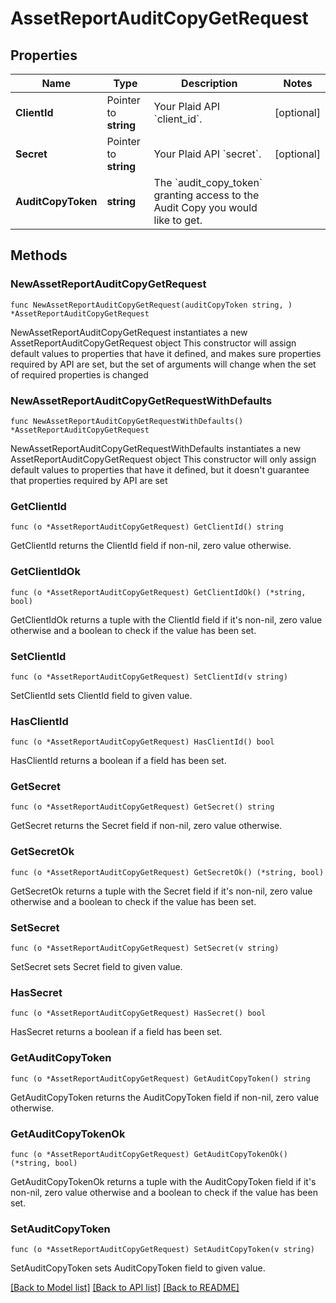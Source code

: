 # AssetReportAuditCopyGetRequest

## Properties

Name | Type | Description | Notes
------------ | ------------- | ------------- | -------------
**ClientId** | Pointer to **string** | Your Plaid API &#x60;client_id&#x60;. | [optional] 
**Secret** | Pointer to **string** | Your Plaid API &#x60;secret&#x60;. | [optional] 
**AuditCopyToken** | **string** | The &#x60;audit_copy_token&#x60; granting access to the Audit Copy you would like to get. | 

## Methods

### NewAssetReportAuditCopyGetRequest

`func NewAssetReportAuditCopyGetRequest(auditCopyToken string, ) *AssetReportAuditCopyGetRequest`

NewAssetReportAuditCopyGetRequest instantiates a new AssetReportAuditCopyGetRequest object
This constructor will assign default values to properties that have it defined,
and makes sure properties required by API are set, but the set of arguments
will change when the set of required properties is changed

### NewAssetReportAuditCopyGetRequestWithDefaults

`func NewAssetReportAuditCopyGetRequestWithDefaults() *AssetReportAuditCopyGetRequest`

NewAssetReportAuditCopyGetRequestWithDefaults instantiates a new AssetReportAuditCopyGetRequest object
This constructor will only assign default values to properties that have it defined,
but it doesn't guarantee that properties required by API are set

### GetClientId

`func (o *AssetReportAuditCopyGetRequest) GetClientId() string`

GetClientId returns the ClientId field if non-nil, zero value otherwise.

### GetClientIdOk

`func (o *AssetReportAuditCopyGetRequest) GetClientIdOk() (*string, bool)`

GetClientIdOk returns a tuple with the ClientId field if it's non-nil, zero value otherwise
and a boolean to check if the value has been set.

### SetClientId

`func (o *AssetReportAuditCopyGetRequest) SetClientId(v string)`

SetClientId sets ClientId field to given value.

### HasClientId

`func (o *AssetReportAuditCopyGetRequest) HasClientId() bool`

HasClientId returns a boolean if a field has been set.

### GetSecret

`func (o *AssetReportAuditCopyGetRequest) GetSecret() string`

GetSecret returns the Secret field if non-nil, zero value otherwise.

### GetSecretOk

`func (o *AssetReportAuditCopyGetRequest) GetSecretOk() (*string, bool)`

GetSecretOk returns a tuple with the Secret field if it's non-nil, zero value otherwise
and a boolean to check if the value has been set.

### SetSecret

`func (o *AssetReportAuditCopyGetRequest) SetSecret(v string)`

SetSecret sets Secret field to given value.

### HasSecret

`func (o *AssetReportAuditCopyGetRequest) HasSecret() bool`

HasSecret returns a boolean if a field has been set.

### GetAuditCopyToken

`func (o *AssetReportAuditCopyGetRequest) GetAuditCopyToken() string`

GetAuditCopyToken returns the AuditCopyToken field if non-nil, zero value otherwise.

### GetAuditCopyTokenOk

`func (o *AssetReportAuditCopyGetRequest) GetAuditCopyTokenOk() (*string, bool)`

GetAuditCopyTokenOk returns a tuple with the AuditCopyToken field if it's non-nil, zero value otherwise
and a boolean to check if the value has been set.

### SetAuditCopyToken

`func (o *AssetReportAuditCopyGetRequest) SetAuditCopyToken(v string)`

SetAuditCopyToken sets AuditCopyToken field to given value.



[[Back to Model list]](../README.md#documentation-for-models) [[Back to API list]](../README.md#documentation-for-api-endpoints) [[Back to README]](../README.md)


